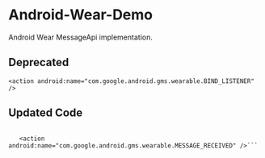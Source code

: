 Android-Wear-Demo
=================

Android Wear MessageApi implementation.

Deprecated
----------

```<action android:name="com.google.android.gms.wearable.BIND_LISTENER" />```

Updated Code
------------

```<action android:name="com.google.android.gms.wearable.DATA_CHANGED" />

   <action android:name="com.google.android.gms.wearable.MESSAGE_RECEIVED" />```
